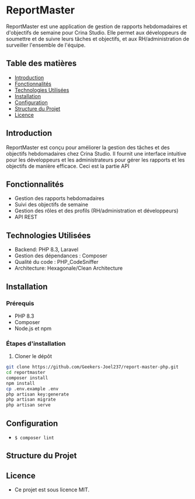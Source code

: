 # ReportMaster

ReportMaster est une application de gestion de rapports hebdomadaires et d'objectifs de semaine pour Crina Studio. Elle permet aux développeurs de soumettre et de suivre leurs tâches et objectifs, et aux RH/administration de surveiller l'ensemble de l'équipe.

## Table des matières

- [Introduction](#introduction)
- [Fonctionnalités](#fonctionnalités)
- [Technologies Utilisées](#technologies-utilisées)
- [Installation](#installation)
- [Configuration](#configuration)
- [Structure du Projet](#structure-du-projet)
- [Licence](#licence)

## Introduction

ReportMaster est conçu pour améliorer la gestion des tâches et des objectifs hebdomadaires chez Crina Studio. Il fournit une interface intuitive pour les développeurs et les administrateurs pour gérer les rapports et les objectifs de manière efficace.
Ceci est la partie API 
## Fonctionnalités

- Gestion des rapports hebdomadaires
- Suivi des objectifs de semaine
- Gestion des rôles et des profils (RH/administration et développeurs)
- API REST 
## Technologies Utilisées

- Backend: PHP 8.3, Laravel
- Gestion des dépendances : Composer
- Qualité du code : PHP_CodeSniffer
- Architecture: Hexagonale/Clean Architecture

## Installation

### Prérequis

- PHP 8.3
- Composer
- Node.js et npm

### Étapes d'installation

1. Cloner le dépôt

```bash
git clone https://github.com/Geekers-Joel237/report-master-php.git
cd reportmaster
composer install
npm install
cp .env.example .env
php artisan key:generate
php artisan migrate
php artisan serve
````

## Configuration
- ``$ composer lint``

## Structure du Projet

## Licence
- Ce projet est sous licence MIT.
